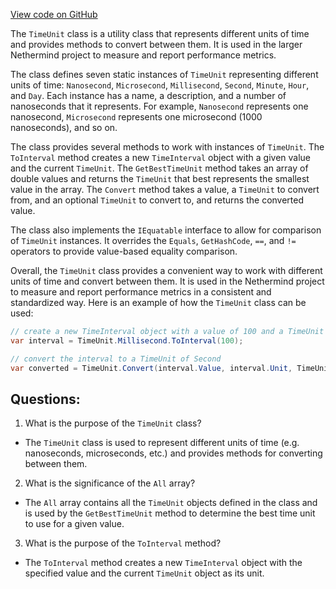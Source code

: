 [View code on GitHub](https://github.com/NethermindEth/nethermind/src/Nethermind/Nethermind.Init/Cpu/TimeUnit.cs)

The `TimeUnit` class is a utility class that represents different units of time and provides methods to convert between them. It is used in the larger Nethermind project to measure and report performance metrics.

The class defines seven static instances of `TimeUnit` representing different units of time: `Nanosecond`, `Microsecond`, `Millisecond`, `Second`, `Minute`, `Hour`, and `Day`. Each instance has a name, a description, and a number of nanoseconds that it represents. For example, `Nanosecond` represents one nanosecond, `Microsecond` represents one microsecond (1000 nanoseconds), and so on.

The class provides several methods to work with instances of `TimeUnit`. The `ToInterval` method creates a new `TimeInterval` object with a given value and the current `TimeUnit`. The `GetBestTimeUnit` method takes an array of double values and returns the `TimeUnit` that best represents the smallest value in the array. The `Convert` method takes a value, a `TimeUnit` to convert from, and an optional `TimeUnit` to convert to, and returns the converted value.

The class also implements the `IEquatable` interface to allow for comparison of `TimeUnit` instances. It overrides the `Equals`, `GetHashCode`, `==`, and `!=` operators to provide value-based equality comparison.

Overall, the `TimeUnit` class provides a convenient way to work with different units of time and convert between them. It is used in the Nethermind project to measure and report performance metrics in a consistent and standardized way. Here is an example of how the `TimeUnit` class can be used:

```csharp
// create a new TimeInterval object with a value of 100 and a TimeUnit of Millisecond
var interval = TimeUnit.Millisecond.ToInterval(100);

// convert the interval to a TimeUnit of Second
var converted = TimeUnit.Convert(interval.Value, interval.Unit, TimeUnit.Second);
```
## Questions: 
 1. What is the purpose of the `TimeUnit` class?
- The `TimeUnit` class is used to represent different units of time (e.g. nanoseconds, microseconds, etc.) and provides methods for converting between them.

2. What is the significance of the `All` array?
- The `All` array contains all the `TimeUnit` objects defined in the class and is used by the `GetBestTimeUnit` method to determine the best time unit to use for a given value.

3. What is the purpose of the `ToInterval` method?
- The `ToInterval` method creates a new `TimeInterval` object with the specified value and the current `TimeUnit` object as its unit.